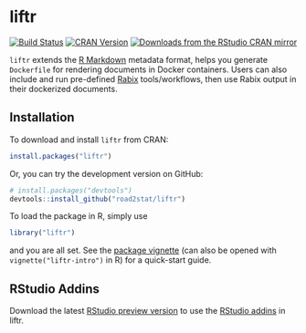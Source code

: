 # liftr

[![Build Status](https://travis-ci.org/road2stat/liftr.svg?branch=master)](https://travis-ci.org/road2stat/liftr)
[![CRAN Version](http://www.r-pkg.org/badges/version/liftr)](https://cran.r-project.org/package=liftr)
[![Downloads from the RStudio CRAN mirror](http://cranlogs.r-pkg.org/badges/liftr)](http://cranlogs.r-pkg.org/badges/liftr)

`liftr` extends the [R Markdown](http://rmarkdown.rstudio.com) metadata format, helps you generate `Dockerfile` for rendering documents in Docker containers. Users can also include and run pre-defined [Rabix](https://www.rabix.org) tools/workflows, then use Rabix output in their dockerized documents.

## Installation

To download and install `liftr` from CRAN:

```r
install.packages("liftr")
```

Or, you can try the development version on GitHub:

```r
# install.packages("devtools")
devtools::install_github("road2stat/liftr")
```

To load the package in R, simply use

```r
library("liftr")
```

and you are all set. See the [package vignette](https://cran.r-project.org/web/packages/liftr/vignettes/liftr-intro.html) (can also be opened with `vignette("liftr-intro")` in R) for a quick-start guide.

## RStudio Addins

Download the latest [RStudio preview version](https://www.rstudio.com/products/rstudio/download/preview/) to use the [RStudio addins](http://rstudio.github.io/rstudioaddins/) in liftr.
